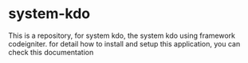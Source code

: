 # system-kdo
This is a repository, for system kdo, the system kdo using framework codeigniter.
for detail how to install and setup this application, you can check this documentation
